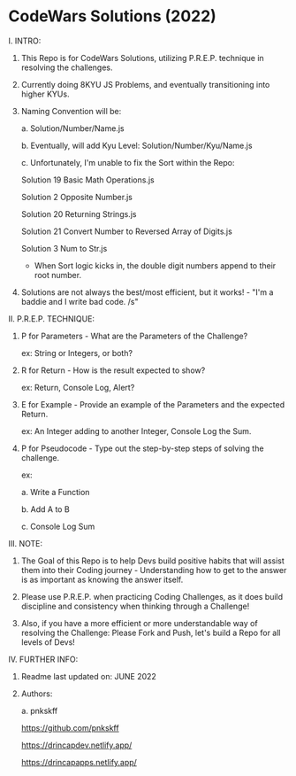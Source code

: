 # CodeWars Solutions (2022)

I. INTRO:

  1. This Repo is for CodeWars Solutions, utilizing P.R.E.P. technique in resolving the challenges.

  2. Currently doing 8KYU JS Problems, and eventually transitioning into higher KYUs.

  3. Naming Convention will be:

     a. Solution/Number/Name.js
     
     b. Eventually, will add Kyu Level: Solution/Number/Kyu/Name.js
     
     c. Unfortunately, I'm unable to fix the Sort within the Repo:
     
        Solution 19 Basic Math Operations.js

        Solution 2 Opposite Number.js

        Solution 20 Returning Strings.js

        Solution 21 Convert Number to Reversed Array of Digits.js

        Solution 3 Num to Str.js
     
        - When Sort logic kicks in, the double digit numbers append to their root number.
  
  4. Solutions are not always the best/most efficient, but it works! - "I'm a baddie and I write bad code. /s"

II. P.R.E.P. TECHNIQUE:

  1. P for Parameters - What are the Parameters of the Challenge?

     ex: String or Integers, or both?

  2. R for Return - How is the result expected to show?

     ex: Return, Console Log, Alert?

  3. E for Example - Provide an example of the Parameters and the expected Return.

     ex: An Integer adding to another Integer, Console Log the Sum.

  4. P for Pseudocode - Type out the step-by-step steps of solving the challenge.

     ex: 

     a. Write a Function

     b. Add A to B

     c. Console Log Sum

III. NOTE:

  1. The Goal of this Repo is to help Devs build positive habits that will assist them into their Coding journey - Understanding how to get to the answer is as important as knowing the answer itself.

  2. Please use P.R.E.P. when practicing Coding Challenges, as it does build discipline and consistency when thinking through a Challenge!

  3. Also, if you have a more efficient or more understandable way of resolving the Challenge: Please Fork and Push, let's build a Repo for all levels of Devs!

IV. FURTHER INFO:

  1. Readme last updated on: JUNE 2022

  2. Authors:

     a. pnkskff
     
     https://github.com/pnkskff
     
     https://drincapdev.netlify.app/
     
     https://drincapapps.netlify.app/
